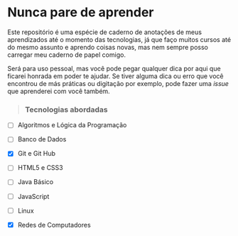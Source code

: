 # Nunca pare de aprender
Este repositório é uma espécie de caderno de anotações de meus aprendizados até o momento das tecnologias, já que faço muitos cursos até do mesmo assunto e aprendo coisas novas, mas nem sempre posso carregar meu caderno de papel comigo. 

Será para uso pessoal, mas você pode pegar qualquer dica por aqui que ficarei honrada em poder te ajudar. Se tiver alguma dica ou erro que você encontrou de más práticas ou digitação por exemplo, pode fazer uma *issue* que aprenderei com você também. 

> ### Tecnologias abordadas

- [ ] Algoritmos e Lógica da Programação
- [ ] Banco de Dados
- [x] Git e Git Hub
- [ ] HTML5 e CSS3
- [ ] Java Básico
- [ ] JavaScript
- [ ] Linux
- [x] Redes de Computadores


